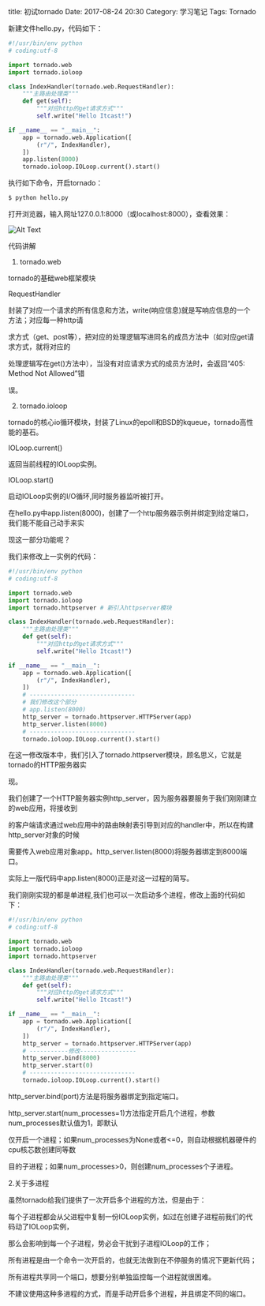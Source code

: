 title: 初试tornado
Date: 2017-08-24 20:30
Category: 学习笔记
Tags: Tornado

新建文件hello.py，代码如下：

```python
#!/usr/bin/env python
# coding:utf-8

import tornado.web
import tornado.ioloop

class IndexHandler(tornado.web.RequestHandler):
    """主路由处理类"""
    def get(self):
        """对应http的get请求方式"""
        self.write("Hello Itcast!")

if __name__ == "__main__":
    app = tornado.web.Application([
        (r"/", IndexHandler),
    ])
    app.listen(8000)
    tornado.ioloop.IOLoop.current().start()
```

执行如下命令，开启tornado：

```python
$ python hello.py
```

打开浏览器，输入网址127.0.0.1:8000（或localhost:8000），查看效果：

![Alt Text]({filename}/images/hello.png)

代码讲解

1. tornado.web

tornado的基础web框架模块

RequestHandler

封装了对应一个请求的所有信息和方法，write(响应信息)就是写响应信息的一个方法；对应每一种http请

求方式（get、post等），把对应的处理逻辑写进同名的成员方法中（如对应get请求方式，就将对应的

处理逻辑写在get()方法中），当没有对应请求方式的成员方法时，会返回“405: Method Not Allowed”错

误。

2. tornado.ioloop

tornado的核心io循环模块，封装了Linux的epoll和BSD的kqueue，tornado高性能的基石。

IOLoop.current()

返回当前线程的IOLoop实例。

IOLoop.start()

启动IOLoop实例的I/O循环,同时服务器监听被打开。

在hello.py中app.listen(8000)，创建了一个http服务器示例并绑定到给定端口，我们能不能自己动手来实

现这一部分功能呢？

我们来修改上一实例的代码：

```python
#!/usr/bin/env python
# coding:utf-8

import tornado.web
import tornado.ioloop
import tornado.httpserver # 新引入httpserver模块

class IndexHandler(tornado.web.RequestHandler):
    """主路由处理类"""
    def get(self):
        """对应http的get请求方式"""
        self.write("Hello Itcast!")

if __name__ == "__main__":
    app = tornado.web.Application([
        (r"/", IndexHandler),
    ])
    # ------------------------------
    # 我们修改这个部分
    # app.listen(8000)
    http_server = tornado.httpserver.HTTPServer(app)
    http_server.listen(8000)
    # ------------------------------
    tornado.ioloop.IOLoop.current().start()
```

在这一修改版本中，我们引入了tornado.httpserver模块，顾名思义，它就是tornado的HTTP服务器实

现。

我们创建了一个HTTP服务器实例http_server，因为服务器要服务于我们刚刚建立的web应用，将接收到

的客户端请求通过web应用中的路由映射表引导到对应的handler中，所以在构建http_server对象的时候

需要传入web应用对象app。http_server.listen(8000)将服务器绑定到8000端口。

实际上一版代码中app.listen(8000)正是对这一过程的简写。

我们刚刚实现的都是单进程,我们也可以一次启动多个进程，修改上面的代码如下：

```python
#!/usr/bin/env python
# coding:utf-8

import tornado.web
import tornado.ioloop
import tornado.httpserver 

class IndexHandler(tornado.web.RequestHandler):
    """主路由处理类"""
    def get(self):
        """对应http的get请求方式"""
        self.write("Hello Itcast!")

if __name__ == "__main__":
    app = tornado.web.Application([
        (r"/", IndexHandler),
    ])
    http_server = tornado.httpserver.HTTPServer(app) 
    # -----------修改----------------
    http_server.bind(8000)
    http_server.start(0)
    # ------------------------------
    tornado.ioloop.IOLoop.current().start()
```

http_server.bind(port)方法是将服务器绑定到指定端口。

http_server.start(num_processes=1)方法指定开启几个进程，参数num_processes默认值为1，即默认

仅开启一个进程；如果num_processes为None或者<=0，则自动根据机器硬件的cpu核芯数创建同等数

目的子进程；如果num_processes>0，则创建num_processes个子进程。

2.关于多进程

虽然tornado给我们提供了一次开启多个进程的方法，但是由于：

每个子进程都会从父进程中复制一份IOLoop实例，如过在创建子进程前我们的代码动了IOLoop实例，

那么会影响到每一个子进程，势必会干扰到子进程IOLoop的工作；

所有进程是由一个命令一次开启的，也就无法做到在不停服务的情况下更新代码；

所有进程共享同一个端口，想要分别单独监控每一个进程就很困难。

不建议使用这种多进程的方式，而是手动开启多个进程，并且绑定不同的端口。
